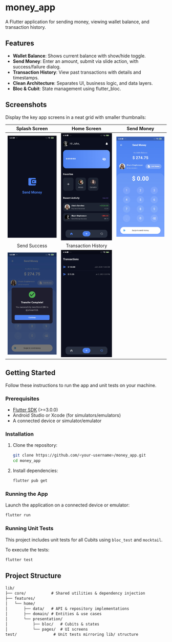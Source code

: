 # money\_app

A Flutter application for sending money, viewing wallet balance, and transaction history.

## Features

* **Wallet Balance**: Shows current balance with show/hide toggle.
* **Send Money**: Enter an amount, submit via slide action, with success/failure dialog.
* **Transaction History**: View past transactions with details and timestamps.
* **Clean Architecture**: Separates UI, business logic, and data layers.
* **Bloc & Cubit**: State management using flutter\_bloc.

## Screenshots

Display the key app screens in a neat grid with smaller thumbnails:

|                      Splash Screen                      |                       Home Screen                        |                      Send Money                       |
|:-------------------------------------------------------:|:--------------------------------------------------------:|:-----------------------------------------------------:|
| <img src="assets/screenshots/splash.jpg" width="200" /> |  <img src="assets/screenshots/home.jpg" width="200" />   | <img src="assets/screenshots/sent.jpg" width="200" /> |
|                      Send Success                       |                   Transaction History                    |                                                       |
| <img src="assets/screenshots/sent_s.jpg" width="200" /> | <img src="assets/screenshots/history.jpg" width="200" /> |                                                       |

## Getting Started

Follow these instructions to run the app and unit tests on your machine.

### Prerequisites

* [Flutter SDK](https://flutter.dev/docs/get-started/install) (>=3.0.0)
* Android Studio or Xcode (for simulators/emulators)
* A connected device or simulator/emulator

### Installation

1. Clone the repository:

   ```bash
   git clone https://github.com/<your-username>/money_app.git
   cd money_app
   ```
2. Install dependencies:

   ```bash
   flutter pub get
   ```

### Running the App

Launch the application on a connected device or emulator:

```bash
flutter run
```

### Running Unit Tests

This project includes unit tests for all Cubits using `bloc_test` and `mocktail`.

To execute the tests:

```bash
flutter test
```

## Project Structure

```
lib/
├── core/           # Shared utilities & dependency injection
├── features/
│   └── home/
│       ├── data/   # API & repository implementations
│       ├── domain/ # Entities & use cases
│       └── presentation/
│           ├── bloc/   # Cubits & states
│           └── pages/  # UI screens
test/                # Unit tests mirroring lib/ structure
```

